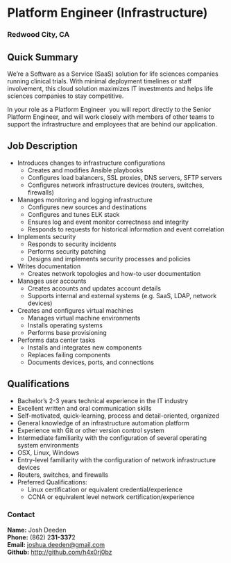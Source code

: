# Platform Engineer (Infrastructure)
### Redwood City, CA

## Quick Summary
We’re a Software as a Service (SaaS) solution for life sciences companies running clinical trials. With minimal deployment timelines or staff involvement, this cloud solution maximizes IT investments and helps life sciences companies to stay competitive.

In your role as a Platform Engineer  you will report directly to the Senior Platform Engineer, and will work closely with members of other teams to support the infrastructure and employees that are behind our application.

## Job Description
+ Introduces changes to infrastructure configurations
  - Creates and modifies Ansible playbooks
  - Configures load balancers, SSL proxies, DNS servers, SFTP servers
  - Configures network infrastructure devices (routers, switches, firewalls)
+ Manages monitoring and logging infrastructure
  - Configures new sources and destinations
  - Configures and tunes ELK stack
  - Ensures log and event monitor correctness and integrity
  - Responds to requests for historical information and event correlation
+ Implements security
  - Responds to security incidents
  - Performs security patching
  - Designs and implements security processes and policies
+ Writes documentation
  - Creates network topologies and how-to user documentation
+ Manages user accounts
  - Creates accounts and updates account details
  - Supports internal and external systems (e.g. SaaS, LDAP, network devices)
+ Creates and configures virtual machines
  - Manages virtual machine environments
  - Installs operating systems
  - Performs base provisioning
+ Performs data center tasks
  - Installs and integrates new components
  - Replaces failing components
  - Documents devices, ports, and connections

## Qualifications
+ Bachelor’s 2-3 years technical experience in the IT industry
+ Excellent written and oral communication skills
+ Self-motivated, quick-learning, process and detail-oriented, organized
+ General knowledge of an infrastructure automation platform
+ Experience with Git or other version control system
+ Intermediate familiarity with the configuration of several operating system environments
+ OSX, Linux, Windows
+ Entry-level familiarity with the configuration of network infrastructure devices
+ Routers, switches, and firewalls
+ Preferred Qualifications:
  - Linux certification or equivalent credential/experience
  - CCNA or equivalent level network certification/experience

### Contact
**Name:** Josh Deeden  
**Phone:** (862) 2**31-337**2  
**Email:** joshua.deeden@gmail.com  
**Github:** http://github.com/h4x0rj0bz
